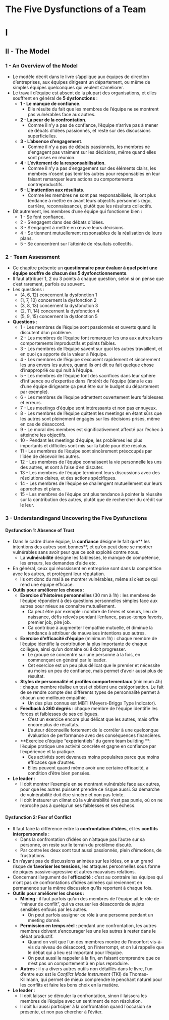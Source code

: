 # The Five Dysfunctions of a Team

# I

## II - The Model

### 1 - An Overview of the Model

- Le modèle décrit dans le livre s’applique aux équipes de direction d’entreprises, aux équipes dirigeant un département, ou même de simples équipes quelconques qui veulent s’améliorer.
- Le travail d’équipe est absent de la plupart des organisations, et elles souffrent en général de **5 dysfonctions** :
  - **1 - Le manque de confiance**.
    - Elle résulte du fait que les membres de l’équipe ne se montrent pas vulnérables face aux autres.
  - **2 - La peur de la confrontation**.
    - Comme il n’y a pas de confiance, l’équipe n’arrive pas à mener de débats d’idées passionnés, et reste sur des discussions superficielles.
  - **3 - L’absence d’engagement**.
    - Comme il n’y a pas de débats passionnés, les membres ne s'engagent pas vraiment sur les décisions, même quand elles sont prises en réunion.
  - **4 - L’évitement de la responsabilisation**.
    - Comme il n’y a pas d’engagement sur des éléments clairs, les membres n’osent pas tenir les autres pour responsables en leur faisant remarquer leurs actions ou comportements contreproductifs.
  - **5 - L’inattention aux résultats**.
    - Comme les membres ne sont pas responsabilisés, ils ont plus tendance à mettre en avant leurs objectifs personnels (égo, carrière, reconnaissance), plutôt que les résultats collectifs.
- Dit autrement, les membres d’une équipe qui fonctionne bien :
  - 1 - Se font confiance.
  - 2 - S’engagent dans des débats d’idées.
  - 3 - S’engagent à mettre en œuvre leurs décisions.
  - 4 - Se tiennent mutuellement responsables de la réalisation de leurs plans.
  - 5 - Se concentrent sur l’atteinte de résultats collectifs.

### 2 - Team Assessment

- Ce chapitre présente un **questionnaire pour évaluer à quel point une équipe souffre de chacun des 5 dysfonctionnements**.
- Il faut attribuer 1, 2 ou 3 points à chaque question, selon si on pense que c’est rarement, parfois ou souvent.
- Les questions :
  - (4, 6, 12) concernent la dysfonction 1
  - (1, 7, 10) concernent la dysfonction 2
  - (3, 8, 13) concernent la dysfonction 3
  - (2, 11, 14) concernent la dysfonction 4
  - (5, 9, 15) concernent la dysfonction 5
- **Questions** :
  - 1 - Les membres de l’équipe sont passionnés et ouverts quand ils discutent d’un problème.
  - 2 - Les membres de l’équipe font remarquer les uns aux autres leurs comportements improductifs et points faibles.
  - 3 - Les membres de l’équipe savent sur quoi les autres travaillent, et en quoi ça apporte de la valeur à l’équipe.
  - 4 - Les membres de l’équipe s’excusent rapidement et sincèrement les uns envers les autres, quand ils ont dit ou fait quelque chose d’inapproprié ou qui nuit à l’équipe.
  - 5 - Les membres de l’équipe font des sacrifices dans leur sphère d’influence ou d’expertise dans l’intérêt de l’équipe (dans le cas d’une équipe dirigeante ça peut être sur le budget du département par exemple).
  - 6 - Les membres de l’équipe admettent ouvertement leurs faiblesses et erreurs.
  - 7 - Les meetings d’équipe sont intéressants et non pas ennuyeux.
  - 8 - Les membres de l’équipe quittent les meetings en étant sûrs que les autres sont pleinement engagés sur les décisions prises, même en cas de désaccord.
  - 9 - Le moral des membres est significativement affecté par l’échec à atteindre les objectifs.
  - 10 - Pendant les meetings d’équipe, les problèmes les plus importants et difficiles sont mis sur la table pour être résolus.
  - 11 - Les membres de l’équipe sont sincèrement préoccupés par l’idée de décevoir les autres.
  - 12 - Les membres de l’équipe connaissent la vie personnelle les uns des autres, et sont à l’aise d’en discuter.
  - 13 - Les membres de l’équipe terminent leurs discussions avec des résolutions claires, et des actions spécifiques.
  - 14 - Les membres de l’équipe se challengent mutuellement sur leurs approches et plans.
  - 15 - Les membres de l’équipe ont plus tendance à pointer la réussite sur la contribution des autres, plutôt que de rechercher du crédit sur le leur.

### 3 - Understandingand Uncovering the Five Dysfunctions

#### Dysfunction 1: Absence of Trust

- Dans le cadre d’une équipe, la **confiance** désigne le fait que** les intentions des autres sont bonnes**, et qu’on peut donc se montrer vulnérables sans avoir peur que ce soit exploité contre nous.
  - La **vulnérabilité** désigne les faiblesses, le manque de compétence, les erreurs, les demandes d’aide etc.
- En général, ceux qui réussissent en entreprise sont dans la compétition avec les autres, et protègent leur réputation.
  - Ils ont donc du mal à se montrer vulnérables, même si c’est ce qui rend une équipe efficace.
- **Outils pour améliorer les choses :**
  - **Exercice d’histoires personnelles** (30 mn à 1h) : les membres de l’équipe répondent à des questions personnelles simples face aux autres pour mieux se connaître mutuellement.
    - Ca peut être par exemple : nombre de frères et soeurs, lieu de naissance, défis relevés pendant l’enfance, passe-temps favoris, premier job, pire job.
    - Ca contribue à augmenter l’empathie mutuelle, et diminue la tendance à attribuer de mauvaises intentions aux autres.
  - **Exercice d’efficacité d’équipe** (minimum 1h) : chaque membre de l’équipe identifie la contribution la plus importante de chaque collègue, ainsi qu’un domaine où il doit progresser.
    - Le groupe se concentre sur une personne à la fois, en commençant en général par le leader.
    - Cet exercice est un peu plus délicat que le premier et nécessite au moins un peu de confiance, mais permet d’avoir aussi plus de résultat.
  - **Styles de personnalité et profiles comportementaux** (minimum 4h) : chaque membre réalise un test et obtient une catégorisation. Le fait de se rendre compte des différents types de personnalité permet à chacun une meilleure empathie.
    - Un des plus connus est MBTI (Meyers-Briggs Type Indicator).
  - **Feedback à 360 degrés** : chaque membre de l’équipe identifie les forces et faiblesses de ses collègues.
    - C’est un exercice encore plus délicat que les autres, mais offre encore plus de résultats.
    - L’auteur déconseille fortement de le corréler à une quelconque évaluation de performance avec des conséquences financières.
  - **Exercice d’équipe “expérientiels” du genre team building **: l’équipe pratique une activité concrète et gagne en confiance par l’expérience et la pratique.
    - Ces activités sont devenues moins populaires parce que moins efficaces que d’autres.
    - Elles peuvent quand même avoir une certaine efficacité, à condition d’être bien pensées.
- **Le leader** :
  - Il doit montrer l’exemple en se montrant vulnérable face aux autres, pour que les autres puissent prendre ce risque aussi. Sa démarche de vulnérabilité doit être sincère et non pas feinte.
  - Il doit instaurer un climat où la vulnérabilité n’est pas punie, où on ne reproche pas à quelqu’un ses faiblesses et ses échecs.

#### Dysfunction 2: Fear of Conflict

- Il faut faire la différence entre la **confrontation d’idées**, et les **conflits interpersonnels** :
  - Dans la confrontation d’idées on n’attaque pas l’autre sur sa personne, on reste sur le terrain du problème discuté.
  - Par contre les deux sont tout aussi passionnés, plein d’émotions, de frustrations.
- En n’ayant pas de discussions animées sur les idées, on a un grand risque de **favoriser les tensions**, les attaques personnelles sous forme de piques passive-agressive et autres mauvaises relations.
- Concernant l’argument de l’**efficacité** : c’est au contraire les équipes qui n’ont pas de confrontations d’idées animées qui reviennent en permanence sur la même discussion qu’ils reportent à chaque fois.
- **Outils pour améliorer les choses :**
  - **Mining** : il faut parfois qu’un des membres de l’équipe ait le rôle de “mineur de conflit”, qui va creuser les désaccords de sujets sensibles enfouis par les autres.
    - On peut parfois assigner ce rôle à une personne pendant un meeting donné.
  - **Permission en temps réel** : pendant une confrontation, les autres membres doivent s’encourager les uns les autres à rester dans le débat productif.
    - Quand on voit que l’un des membres montre de l’inconfort vis-à-vis du niveau de désaccord, on l’interrompt, et on lui rappelle que le débat qui a lieu est important pour l’équipe.
    - On peut aussi le rappeler à la fin, en faisant comprendre que ce n’est pas un comportement à en plus reproduire.
  - **Autres** : il y a divers autres outils non détaillés dans le livre, l’un d’entre eux est le _Conflict Mode Instrument_ (TKI) de Thomas-Killmann, qui permet de mieux comprendre le penchant naturel pour les conflits et faire les bons choix en la matière.
- **Le leader** :
  - Il doit laisser se dérouler la confrontation, sinon il laissera les membres de l’équipe avec un sentiment de non résolution.
  - Il doit lui aussi participer à la confrontation quand l’occasion se présente, et non pas chercher à l’éviter.
